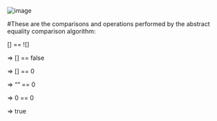 ![image](https://user-images.githubusercontent.com/41208480/93734652-1a260c00-fba8-11ea-818e-90a8b12d2812.png)

#These are the comparisons and operations performed by the abstract equality comparison algorithm:

[] == ![]

=> [] == false

=> [] == 0

=> ““ == 0

=> 0 == 0

=> true

